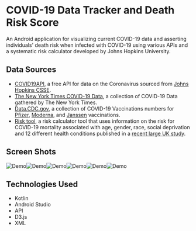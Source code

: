 # COVID-19 Data Tracker and Death Risk Score

An Android application for visualizing current COVID-19 data and asserting individuals' death risk when infected with COVID-19 using various APIs and a systematic risk calculator developed by Johns Hopkins University.

## Data Sources

- [COVID19API](https://covid19api.com/), a free API for data on the Coronavirus sourced from [Johns Hopkins CSSE](https://github.com/CSSEGISandData/COVID-19).
- [The New York Times COVID-19 Data](https://github.com/nytimes/covid-19-data), a collection of COVID-19 Data gathered by The New York Times.
- [Data.CDC.gov](https://data.cdc.gov/), a collection of COVID-19 Vaccinations numbers for [Pfizer](https://data.cdc.gov/Vaccinations/COVID-19-Vaccine-Distribution-Allocations-by-Juris/saz5-9hgg), [Moderna](https://data.cdc.gov/Vaccinations/COVID-19-Vaccine-Distribution-Allocations-by-Juris/b7pe-5nws), and [Janssen](https://data.cdc.gov/Vaccinations/COVID-19-Vaccine-Distribution-Allocations-by-Juris/w9zu-fywh) vaccinations.
- [Risk tool](https://covid19risktools.com:8443/riskcalculator), a risk calculator tool that uses information on the risk for COVID-19 mortality associated with age, gender, race, social deprivation and 12 different health conditions published in a [recent large UK study](https://www.nature.com/articles/s41586-020-2521-4).

## Screen Shots

![Demo](img/1.png)![Demo](img/4.png)![Demo](img/2.png)![Demo](img/3.png)![Demo](img/5.png)![Demo](img/6.png)

## Technologies Used

- Kotlin
- Android Studio
- API
- D3.js
- XML
